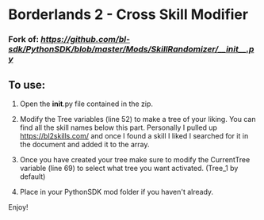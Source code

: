 # Borderlands 2 - Cross Skill Modifier

### Fork of: *https://github.com/bl-sdk/PythonSDK/blob/master/Mods/SkillRandomizer/__init__.py*

## To use:

1. Open the __init__.py file contained in the zip.

2. Modify the Tree variables (line 52) to make a tree of your liking. You can find all the skill names below this part. Personally I pulled up https://bl2skills.com/ and once I found a skill I liked I searched for it in the document and added it to the array.
3. Once you have created your tree make sure to modify the CurrentTree variable (line 69) to select what tree you want activated. (Tree_1 by default)

4. Place in your PythonSDK mod folder if you haven't already.

Enjoy!


